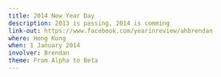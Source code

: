 ```yaml
---
title: 2014 New Year Day
description: 2013 is passing, 2014 is comming
link-out: https://www.facebook.com/yearinreview/ahbrendan
where: Hong Kong
when: 1 January 2014
involver: Brendan
theme: From Alpha to Beta
---
```

